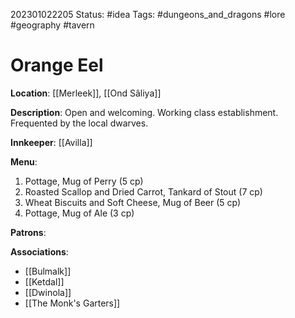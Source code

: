 202301022205
Status: #idea
Tags: #dungeons_and_dragons #lore #geography #tavern

# Orange Eel

**Location**: [[Merleek]], [[Ond Sâliya]]

**Description**: Open and welcoming. Working class establishment. Frequented by the local dwarves.

**Innkeeper**: [[Avilla]]

**Menu**:
1.  Pottage, Mug of Perry (5 cp)
2.  Roasted Scallop and Dried Carrot, Tankard of Stout (7 cp)
3.  Wheat Biscuits and Soft Cheese, Mug of Beer (5 cp)
4.  Pottage, Mug of Ale (3 cp)

**Patrons**:

**Associations**:
- [[Bulmalk]]
- [[Ketdal]]
- [[Dwinola]]
- [[The Monk's Garters]]
